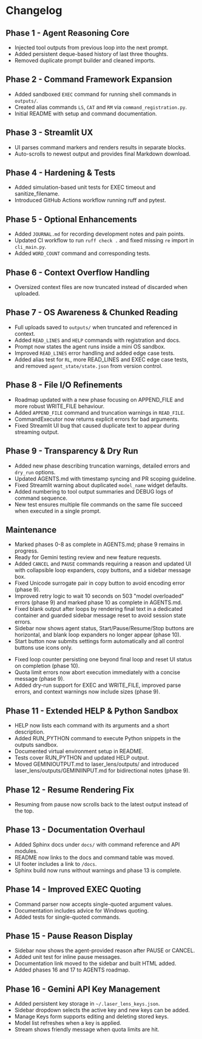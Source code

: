 # Changelog

## Phase 1 - Agent Reasoning Core
- Injected tool outputs from previous loop into the next prompt.
- Added persistent deque-based history of last three thoughts.
- Removed duplicate prompt builder and cleaned imports.

## Phase 2 - Command Framework Expansion
- Added sandboxed `EXEC` command for running shell commands in `outputs/`.
- Created alias commands `LS`, `CAT` and `RM` via `command_registration.py`.
- Initial README with setup and command documentation.

## Phase 3 - Streamlit UX
- UI parses command markers and renders results in separate blocks.
- Auto-scrolls to newest output and provides final Markdown download.


## Phase 4 - Hardening & Tests
- Added simulation-based unit tests for EXEC timeout and sanitize_filename.
- Introduced GitHub Actions workflow running ruff and pytest.

## Phase 5 - Optional Enhancements
- Added `JOURNAL.md` for recording development notes and pain points.
- Updated CI workflow to run `ruff check .` and fixed missing `re` import in `cli_main.py`.
- Added `WORD_COUNT` command and corresponding tests.

## Phase 6 - Context Overflow Handling
- Oversized context files are now truncated instead of discarded when uploaded.

## Phase 7 - OS Awareness & Chunked Reading
- Full uploads saved to `outputs/` when truncated and referenced in context.
- Added `READ_LINES` and `HELP` commands with registration and docs.
- Prompt now states the agent runs inside a mini OS sandbox.
- Improved `READ_LINES` error handling and added edge case tests.
- Added alias test for `RL`, more READ_LINES and EXEC edge case tests, and
  removed `agent_state/state.json` from version control.

## Phase 8 - File I/O Refinements
- Roadmap updated with a new phase focusing on APPEND_FILE and more robust
  WRITE_FILE behaviour.
- Added `APPEND_FILE` command and truncation warnings in `READ_FILE`.
- CommandExecutor now returns explicit errors for bad arguments.
- Fixed Streamlit UI bug that caused duplicate text to appear during
  streaming output.

## Phase 9 - Transparency & Dry Run
- Added new phase describing truncation warnings, detailed errors and `dry_run` options.
- Updated AGENTS.md with timestamp syncing and PR scoping guideline.
- Fixed Streamlit warning about duplicated `model_name` widget defaults.
- Added numbering to tool output summaries and DEBUG logs of command sequence.
- New test ensures multiple file commands on the same file succeed when executed in a single prompt.

## Maintenance
- Marked phases 0-8 as complete in AGENTS.md; phase 9 remains in progress.
- Ready for Gemini testing review and new feature requests.
- Added `CANCEL` and `PAUSE` commands requiring a reason and updated UI with
  collapsible loop expanders, copy buttons, and a sidebar message box.
- Fixed Unicode surrogate pair in copy button to avoid encoding error (phase 9).
- Improved retry logic to wait 10 seconds on 503 "model overloaded" errors
  (phase 9) and marked phase 10 as complete in AGENTS.md.
- Fixed blank output after loops by rendering final text in a dedicated container
  and guarded sidebar message reset to avoid session state errors.
- Sidebar now shows agent status, Start/Pause/Resume/Stop buttons are horizontal,
  and blank loop expanders no longer appear (phase 10).
- Start button now submits settings form automatically and all control buttons use icons only.
* Fixed loop counter persisting one beyond final loop and reset UI status on completion (phase 10).
* Quota limit errors now abort execution immediately with a concise message (phase 9).
* Added dry-run support for EXEC and WRITE_FILE, improved parse errors, and context warnings now include sizes (phase 9).

## Phase 11 - Extended HELP & Python Sandbox
- HELP now lists each command with its arguments and a short description.
- Added RUN_PYTHON command to execute Python snippets in the outputs sandbox.
- Documented virtual environment setup in README.
- Tests cover RUN_PYTHON and updated HELP output.
- Moved GEMINIOUTPUT.md to laser_lens/outputs/ and introduced laser_lens/outputs/GEMINIINPUT.md for bidirectional notes (phase 9).

## Phase 12 - Resume Rendering Fix
- Resuming from pause now scrolls back to the latest output instead of the top.

## Phase 13 - Documentation Overhaul
- Added Sphinx docs under `docs/` with command reference and API modules.
- README now links to the docs and command table was moved.
- UI footer includes a link to `/docs`.
- Sphinx build now runs without warnings and phase 13 is complete.

## Phase 14 - Improved EXEC Quoting
- Command parser now accepts single-quoted argument values.
- Documentation includes advice for Windows quoting.
- Added tests for single-quoted commands.

## Phase 15 - Pause Reason Display
- Sidebar now shows the agent-provided reason after PAUSE or CANCEL.
- Added unit test for inline pause messages.
- Documentation link moved to the sidebar and built HTML added.
- Added phases 16 and 17 to AGENTS roadmap.

## Phase 16 - Gemini API Key Management
- Added persistent key storage in `~/.laser_lens_keys.json`.
- Sidebar dropdown selects the active key and new keys can be added.
- Manage Keys form supports editing and deleting stored keys.
- Model list refreshes when a key is applied.
- Stream shows friendly message when quota limits are hit.
